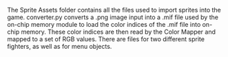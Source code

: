 The Sprite Assets folder contains all the files used to import sprites into the game. converter.py converts a .png image input into a .mif file used by the on-chip memory module to load the color indices of the .mif file into on-chip memory. These color indices are then read by the Color Mapper and mapped to a set of RGB values. There are files for two different sprite fighters, as well as for menu objects.
